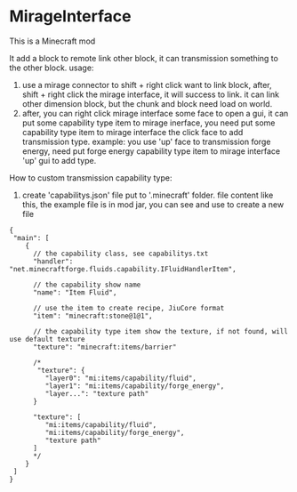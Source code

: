 # MirageInterface

This is a Minecraft mod

It add a block to remote link other block, it can transmission something to the other block.
usage:
  1. use a mirage connector to shift + right click want to link block, after, shift + right click the mirage interface, it will success to link. it can link other dimension block, but the chunk and block need load on world.
  2. after, you can right click mirage interface some face to open a gui, it can put some capability type item to mirage inerface, you need put some capability type item to mirage interface the click face to add transmission type. example: you use 'up' face to transmission forge energy, need put forge energy capability type item to mirage interface 'up' gui to add type.

How to custom transmission capability type:
  1. create 'capabilitys.json' file put to '.minecraft' folder. file content like this, the example file is in mod jar, you can see and use to create a new file
    
    {
     "main": [
        {
          // the capability class, see capabilitys.txt
          "handler": "net.minecraftforge.fluids.capability.IFluidHandlerItem",
          
          // the capability show name
          "name": "Item Fluid",
          
          // use the item to create recipe, JiuCore format
          "item": "minecraft:stone@1@1",
          
          // the capability type item show the texture, if not found, will use default texture
          "texture": "minecraft:items/barrier"
          
          /*
           "texture": {
             "layer0": "mi:items/capability/fluid",
             "layer1": "mi:items/capability/forge_energy",
             "layer...": "texture path"
          }
			
          "texture": [
             "mi:items/capability/fluid",
             "mi:items/capability/forge_energy",
             "texture path"
          ]
          */
        }
     ]
    }

